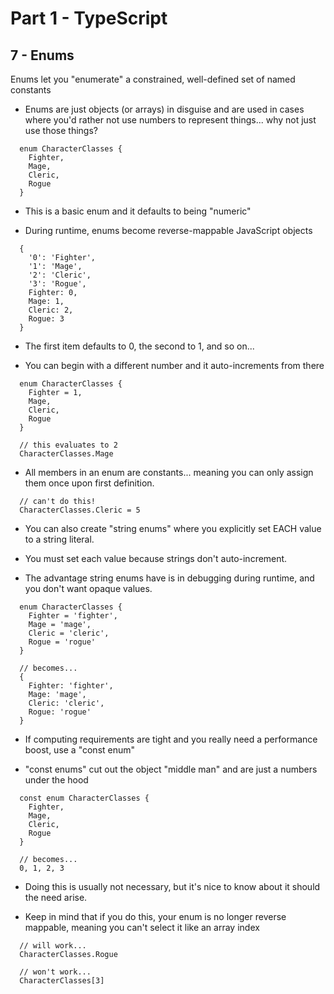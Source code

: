 # Part 1 - TypeScript
## 7 - Enums

Enums let you "enumerate" a constrained, well-defined set of named constants

* Enums are just objects (or arrays) in disguise and are used in cases where you'd rather not use numbers to represent things... why not just use those things?
```
  enum CharacterClasses {
    Fighter,
    Mage,
    Cleric,
    Rogue
  }
```
* This is a basic enum and it defaults to being "numeric"

* During runtime, enums become reverse-mappable JavaScript objects
```
  { 
    '0': 'Fighter',
    '1': 'Mage',
    '2': 'Cleric',
    '3': 'Rogue',
    Fighter: 0,
    Mage: 1,
    Cleric: 2,
    Rogue: 3
  }
```

* The first item defaults to 0, the second to 1, and so on...

* You can begin with a different number and it auto-increments from there
```
  enum CharacterClasses {
    Fighter = 1,
    Mage,
    Cleric,
    Rogue
  }

  // this evaluates to 2
  CharacterClasses.Mage
```
* All members in an enum are constants... meaning you can only assign them once upon first definition.
```
  // can't do this!
  CharacterClasses.Cleric = 5
```

* You can also create "string enums" where you explicitly set EACH value to a string literal.

* You must set each value because strings don't auto-increment.

* The advantage string enums have is in debugging during runtime, and you don't want opaque values.
```
  enum CharacterClasses {
    Fighter = 'fighter',
    Mage = 'mage',
    Cleric = 'cleric',
    Rogue = 'rogue'
  }

  // becomes...
  {
    Fighter: 'fighter',
    Mage: 'mage',
    Cleric: 'cleric',
    Rogue: 'rogue'
  }
```
* If computing requirements are tight and you really need a performance boost, use a "const enum"

* "const enums" cut out the object "middle man" and are just a numbers under the hood
```
  const enum CharacterClasses {
    Fighter,
    Mage,
    Cleric,
    Rogue
  }

  // becomes...
  0, 1, 2, 3
```
* Doing this is usually not necessary, but it's nice to know about it should the need arise.

* Keep in mind that if you do this, your enum is no longer reverse mappable, meaning you can't select it like an array index
```
  // will work...
  CharacterClasses.Rogue

  // won't work...
  CharacterClasses[3]
```

